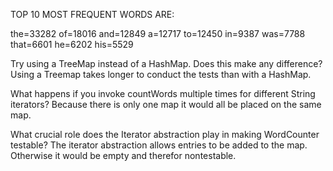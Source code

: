 TOP 10 MOST FREQUENT WORDS ARE:

the=33282
of=18016
and=12849
a=12717
to=12450
in=9387
was=7788
that=6601
he=6202
his=5529

Try using a TreeMap instead of a HashMap. Does this make any difference?
Using a Treemap takes longer to conduct the tests than with a HashMap.

What happens if you invoke countWords multiple times for different String iterators?
Because there is only one map it would all be placed on the same map.

What crucial role does the Iterator abstraction play in making WordCounter testable?
The iterator abstraction allows entries to be added to the map. Otherwise it would be empty and therefor nontestable.